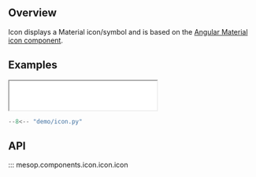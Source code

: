 ## Overview

Icon displays a Material icon/symbol and is based on the [Angular Material icon component](https://material.angular.io/components/icon/overview).

## Examples

<iframe class="component-demo" src="/demo/?demo=icon" style="height: 60px"></iframe>

```python
--8<-- "demo/icon.py"
```

## API

::: mesop.components.icon.icon.icon

